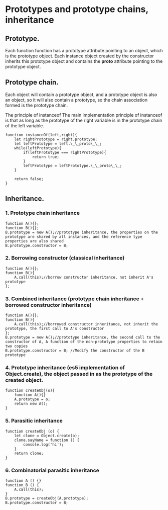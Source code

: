 # Prototypes and prototype chains, inheritance

## Prototype.

Each function function has a prototype attribute pointing to an object, which is the prototype object. Each instance object created by the constructor inherits this prototype object and contains the __proto__ attribute pointing to the prototype object.

## Prototype chain.

Each object will contain a prototype object, and a prototype object is also an object, so it will also contain a prototype, so the chain association formed is the prototype chain.

The principle of instanceof
The main implementation principle of instanceof is that as long as the prototype of the right variable is in the prototype chain of the left variable.

```
function instanceOf(left,right){
    let rightPrototype = right.prototype;
    let leftPrototype = left.\_\_proto\_\_;
    while(leftPrototype){
        if(leftPrototype === rightPrototype){
            return true;        
        }
        leftPrototype = leftPrototype.\_\_proto\_\_;
    }
    
    return false;
}
```
## Inheritance.
### 1. Prototype chain inheritance

```
function A(){};
function B(){};
B.prototype = new A();//prototype inheritance, the properties on the prototype are shared by all instances, and the reference type properties are also shared
B.prototype.constructor = B;
```


### 2. Borrowing constructor (classical inheritance)

```
function A(){};
function B(){
    A.call(this);//borrow constructor inheritance, not inherit A's prototype
};
```

### 3. Combined inheritance (prototype chain inheritance + borrowed constructor inheritance)

```
function A(){};
function B(){
    A.call(this);//borrowed constructor inheritance, not inherit the prototype, the first call to A's constructor
};
B.prototype = new A();//prototype inheritance, the second call to the constructor of A, A function of the non-prototype properties to retain two copies
B.prototype.constructor = B; //Modify the constructor of the B prototype
```

### 4. Prototype inheritance (es5 implementation of Object.create), the object passed in as the prototype of the created object.

```
function createObj(o){
    function A(){}
    A.prototype = o;
    return new A();
}
```

### 5. Parasitic inheritance

```
function createObj (o) {
    let clone = Object.create(o);
    clone.sayName = function () {
        console.log('hi');
    }
    return clone;
}
```

### 6. Combinatorial parasitic inheritance

```
function A () {}
function B () {
    A.call(this);
}
B.prototype = createObj(A.prototype);
B.prototype.constructor = B;
```

